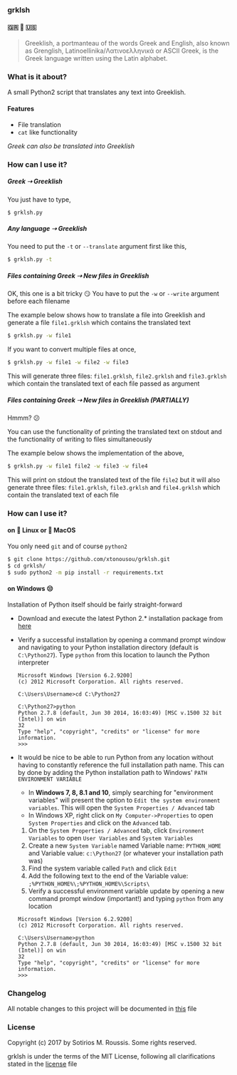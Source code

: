 ### grklsh
#### :greece: :link: :us:

> Greeklish, a portmanteau of the words Greek and English, also known as Grenglish, Latinoellinika/Λατινοελληνικά or ASCII Greek, is the Greek language written using the Latin alphabet.

### What is it about?

A small Python2 script that translates any text into Greeklish.

#### Features

* File translation
* `cat` like functionality

*Greek can also be translated into Greeklish*

### How can I use it?

##### Greek &#10141; Greeklish

You just have to type,

```bash
$ grklsh.py
```

##### Any language &#10141; Greeklish

You need to put the `-t` or `--translate` argument first like this,

```bash
$ grklsh.py -t
```

##### Files containing Greek &#10141; New files in Greeklish

OK, this one is a bit tricky :smirk:
You have to put the `-w` or `--write` argument before each filename

The example below shows how to translate a file into Greeklish and generate a file `file1.grklsh` which contains the translated text

```bash
$ grklsh.py -w file1
```

If you want to convert multiple files at once,

```bash
$ grklsh.py -w file1 -w file2 -w file3
```

This will generate three files: `file1.grklsh`, `file2.grklsh` and `file3.grklsh` which contain the translated text of each file passed as argument

##### Files containing Greek &#10141; New files in Greeklish (PARTIALLY)

Hmmm? :confused:

You can use the functionality of printing the translated text on stdout and the functionality of writing to files simultaneously

The example below shows the implementation of the above,

```bash
$ grklsh.py -w file1 file2 -w file3 -w file4
```

This will print on stdout the translated text of the file `file2` but it will also generate three files: `file1.grklsh`, `file3.grklsh` and `file4.grklsh` which contain the translated text of each file

### How can I use it?

#### on :penguin: Linux or :apple: MacOS

You only need `git` and of course `python2`

```bash
$ git clone https://github.com/xtonousou/grklsh.git
$ cd grklsh/
$ sudo python2 -m pip install -r requirements.txt
```

#### on Windows :unamused:

Installation of Python itself should be fairly straight-forward

* Download and execute the latest Python 2.* installation package from [here]

* Verify a successful installation by opening a command prompt window and navigating to your Python installation directory (default is `C:\Python27`). Type `python` from this location to launch the Python interpreter

	```
	Microsoft Windows [Version 6.2.9200]
	(c) 2012 Microsoft Corporation. All rights reserved.

	C:\Users\Username>cd C:\Python27

	C:\Python27>python
	Python 2.7.8 (default, Jun 30 2014, 16:03:49) [MSC v.1500 32 bit (Intel)] on win
	32
	Type "help", "copyright", "credits" or "license" for more information.
	>>>
	```

* It would be nice to be able to run Python from any location without having to constantly reference the full installation path name. This can by done by adding the Python installation path to Windows' `PATH` `ENVIRONMENT VARIABLE`
  * In **Windows 7, 8, 8.1 and 10**, simply searching for "environment variables" will present the option to `Edit the system environment variables`. This will open the `System Properties / Advanced` tab
  * In Windows XP, right click on `My Computer->Properties` to open `System Properties` and click on the `Advanced` tab.
  1. On the `System Properties / Advanced` tab, click `Environment Variables` to open `User Variables` and `System Variables`
  2. Create a new `System Variable` named Variable name: `PYTHON_HOME` and  Variable value: `c:\Python27` (or whatever your installation path was)
  3. Find the system variable called `Path` and click `Edit`
  4. Add the following text to the end of the Variable value: `;%PYTHON_HOME%\;%PYTHON_HOME%\Scripts\`
  5. Verify a successful environment variable update by opening a new command prompt window (important!) and typing `python` from any location
    ```
    Microsoft Windows [Version 6.2.9200]
    (c) 2012 Microsoft Corporation. All rights reserved.
    
    C:\Users\Username>python
    Python 2.7.8 (default, Jun 30 2014, 16:03:49) [MSC v.1500 32 bit (Intel)] on win
    32
    Type "help", "copyright", "credits" or "license" for more information.
    >>>
    ```


### Changelog

All notable changes to this project will be documented in [this] file

### License

Copyright (c) 2017 by Sotirios M. Roussis. Some rights reserved.

grklsh is under the terms of the MIT License, following all clarifications stated in the [license] file


<!--- Links -->

[here]: https://www.python.org/downloads/windows/
[this]: CHANGELOG.md
[license]: LICENSE.md